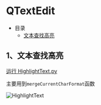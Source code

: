 # QTextEdit

- 目录
  - [文本查找高亮](#1文本查找高亮)

## 1、文本查找高亮

[运行 HighlightText.py](HighlightText.py)

主要用到`mergeCurrentCharFormat`函数

![HighlightText](ScreenShot/HighlightText.gif)
